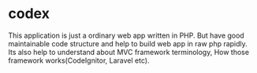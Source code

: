 # codex
  This application is just a ordinary web app written in PHP.   But have good maintainable code structure and help to build   web app in raw php rapidly. Its also help to understand about   MVC framework terminology, How those framework works(CodeIgnitor,   Laravel etc).
